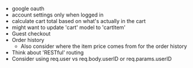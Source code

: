 - google oauth
- account settings only when logged in
- calculate cart total based on what's actually in the cart
- might want to update 'cart' model to 'cartItem'
- Guest checkout
- Order history
  - Also consider where the item price comes from for the order history
- Think about 'RESTful' routing
- Consider using req.user vs req.body.userID or req.params.userID
